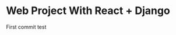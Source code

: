 # Web Project With React <i class="devicon-react-original"></i> + Django <i class="devicon-django-plain"></i>


First commit test
